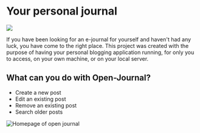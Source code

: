 # Your personal journal


![](https://github.com/canaryGrapher/Open-Journal/blob/master/client/src/resources/logo.png?raw=true) 


If you have been looking for an e-journal for yourself and haven't had any luck, you have come to the right place. This project was created with the purpose of having your personal blogging application running, for only you to access, on your own machine, or on your local server. 

## What can you do with Open-Journal?
 - Create a new post
 - Edit an existing post
 - Remove an existing post
 - Search older posts
 
 ![Homepage of open journal](https://live.staticflickr.com/65535/50476947451_1e837b42be_o.png)
